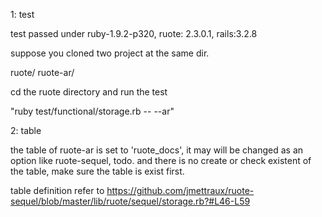 1: test

test passed under ruby-1.9.2-p320, ruote: 2.3.0.1, rails:3.2.8

suppose you cloned two project at the same dir.

ruote/
ruote-ar/

cd the ruote directory and run the test

"ruby test/functional/storage.rb -- --ar"

2: table

the table of ruote-ar is set to 'ruote_docs', it may will be changed as an option like ruote-sequel, todo.
and there is no create or check existent of the table, make sure the table is exist first.

table definition refer to https://github.com/jmettraux/ruote-sequel/blob/master/lib/ruote/sequel/storage.rb?#L46-L59
